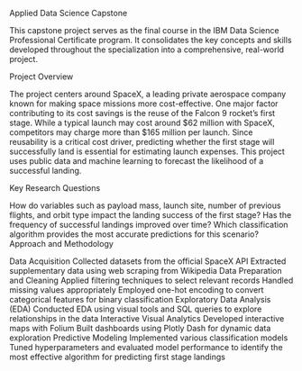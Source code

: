 Applied Data Science Capstone

This capstone project serves as the final course in the IBM Data Science Professional Certificate program. It consolidates the key concepts and skills developed throughout the specialization into a comprehensive, real-world project.

Project Overview

The project centers around SpaceX, a leading private aerospace company known for making space missions more cost-effective. One major factor contributing to its cost savings is the reuse of the Falcon 9 rocket’s first stage. While a typical launch may cost around $62 million with SpaceX, competitors may charge more than $165 million per launch. Since reusability is a critical cost driver, predicting whether the first stage will successfully land is essential for estimating launch expenses. This project uses public data and machine learning to forecast the likelihood of a successful landing.

Key Research Questions

How do variables such as payload mass, launch site, number of previous flights, and orbit type impact the landing success of the first stage?
Has the frequency of successful landings improved over time?
Which classification algorithm provides the most accurate predictions for this scenario?
Approach and Methodology

Data Acquisition
Collected datasets from the official SpaceX API
Extracted supplementary data using web scraping from Wikipedia
Data Preparation and Cleaning
Applied filtering techniques to select relevant records
Handled missing values appropriately
Employed one-hot encoding to convert categorical features for binary classification
Exploratory Data Analysis (EDA)
Conducted EDA using visual tools and SQL queries to explore relationships in the data
Interactive Visual Analytics
Developed interactive maps with Folium
Built dashboards using Plotly Dash for dynamic data exploration
Predictive Modeling
Implemented various classification models
Tuned hyperparameters and evaluated model performance to identify the most effective algorithm for predicting first stage landings
